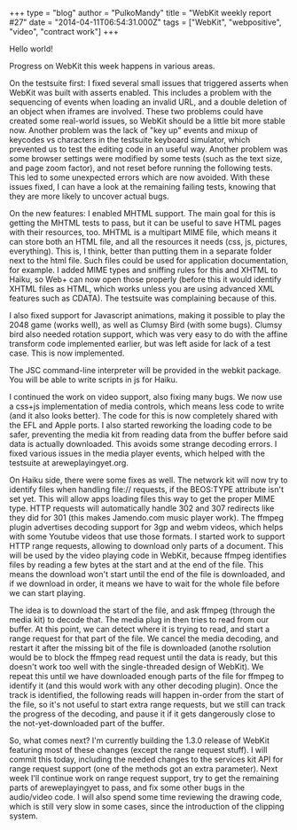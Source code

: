 +++
type = "blog"
author = "PulkoMandy"
title = "WebKit weekly report #27"
date = "2014-04-11T06:54:31.000Z"
tags = ["WebKit", "webpositive", "video", "contract work"]
+++

Hello world!

Progress on WebKit this week happens in various areas.

On the testsuite first: I fixed several small issues that triggered asserts when WebKit was built with asserts enabled. This includes a problem with the sequencing of events when loading an invalid URL, and a double deletion of an object when iframes are involved. These two problems could have created some real-world issues, so WebKit should be a little bit more stable now. Another problem was the lack of "key up" events and mixup of keycodes vs characters in the testsuite keyboard simulator, which prevented us to test the editing code in an useful way. Another problem was some browser settings were modified by some tests (such as the text size, and page zoom factor), and not reset before running the following tests. This led to some unexpected errors which are now avoided. With these issues fixed, I can have a look at the remaining failing tests, knowing that they are more likely to uncover actual bugs.
<!--more-->
On the new features: I enabled MHTML support. The main goal for this is getting the MHTML tests to pass, but it can be useful to save HTML pages with their resources, too. MHTML is a multipart MIME file, which means it can store both an HTML file, and all the resources it needs (css, js, pictures, everything). This is, I think, better than putting them in a separate folder next to the html file. Such files could be used for application documentation, for example. I added MIME types and sniffing rules for this and XHTML to Haiku, so Web+ can now open those properly (before this it would identify XHTML files as HTML, which works unless you are using advanced XML features such as CDATA). The testsuite was complaining because of this.

I also fixed support for Javascript animations, making it possible to play the 2048 game (works well), as well as Clumsy Bird (with some bugs). Clumsy bird also needed rotation support, which was very easy to do with the affine transform code implemented earlier, but was left aside for lack of a test case. This is now implemented.

The JSC command-line interpreter will be provided in the webkit package. You will be able to write scripts in js for Haiku.

I continued the work on video support, also fixing many bugs. We now use a css+js implementation of media controls, which means less code to write (and it also looks better). The code for this is now completely shared with the EFL and Apple ports. I also started reworking the loading code to be safer, preventing the media kit from reading data from the buffer before said data is actually downloaded. This avoids some strange decoding errors. I fixed various issues in the media player events, which helped with the testsuite at areweplayingyet.org.

On Haiku side, there were some fixes as well. The network kit will now try to identify files when handling file:// requests, if the BEOS:TYPE attribute isn't set yet. This will allow apps loading files this way to get the proper MIME type. HTTP requests will automatically handle 302 and 307 redirects like they did for 301 (this makes Jamendo.com music player work). The ffmpeg plugin advertises decoding support for 3gp and webm videos, which helps with some Youtube videos that use those formats. I started work to support HTTP range requests, allowing to download only parts of a document. This will be used by the video playing code in WebKit, because ffmpeg identifies files by reading a few bytes at the start and at the end of the file. This means the download won't start until the end of the file is downloaded, and if we download in order, it means we have to wait for the whole file before we can start playing.

The idea is to download the start of the file, and ask ffmpeg (through the media kit) to decode that. The media plug in then tries to read from our buffer. At this point, we can detect where it is trying to read, and start a range request for that part of the file. We cancel the media decoding, and restart it after the missing bit of the file is downloaded (anothe rsolution would be to block the ffmpeg read request until the data is ready, but this doesn't work too well with the single-threaded design of WebKit). We repeat this until we have downloaded enough parts of the file for ffmpeg to identify it (and this would work with any other decoding plugin). Once the track is identified, the following reads will happen in-order from the start of the file, so it's not useful to start extra range requests, but we still can track the progress of the decoding, and pause it if it gets dangerously close to the not-yet-downloaded part of the buffer.

So, what comes next? I'm currently building the 1.3.0 release of WebKit featuring most of these changes (except the range request stuff). I will commit this today, including the needed changes to the services kit API for range request support (one of the methods got an extra parameter). Next week I'll continue work on range request support, try to get the remaining parts of areweplayingyet to pass, and fix some other bugs in the audio/video code. I will also spend some time reviewing the drawing code, which is still very slow in some cases, since the introduction of the clipping system.